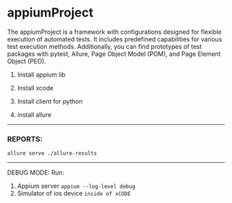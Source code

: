 # appiumProject
The appiumProject is a framework with configurations designed 
for flexible execution of automated tests. It includes predefined 
capabilities for various test execution methods. Additionally, you 
can find prototypes of test packages with pytest, Allure, 
Page Object Model (POM), and Page Element Object (PEO).

1. Install appium lib

2. Install xcode

3. Install client for python 

4. install allure



____
### REPORTS:
```allure serve ./allure-results```
____
DEBUG MODE:
Run:
1. Appium server
```appium --log-level debug```
2. Simulator of ios device
```inside of xCODE```
